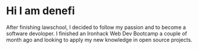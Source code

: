 # Hi I am denefi

After finishing lawschool, I decided to follow my passion and to become a software devoloper. I finished an Ironhack Web Dev Bootcamp a couple of month ago and looking to apply my new knowledge in open source projects. 

